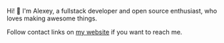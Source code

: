 Hi! 👋 I'm Alexey, a fullstack developer and open source enthusiast, who loves making awesome things.

Follow contact links on [my website] if you want to reach me.

[my website]: https://alexesprit.com/
[test-room-7-repositories]: https://github.com/test-room-7
